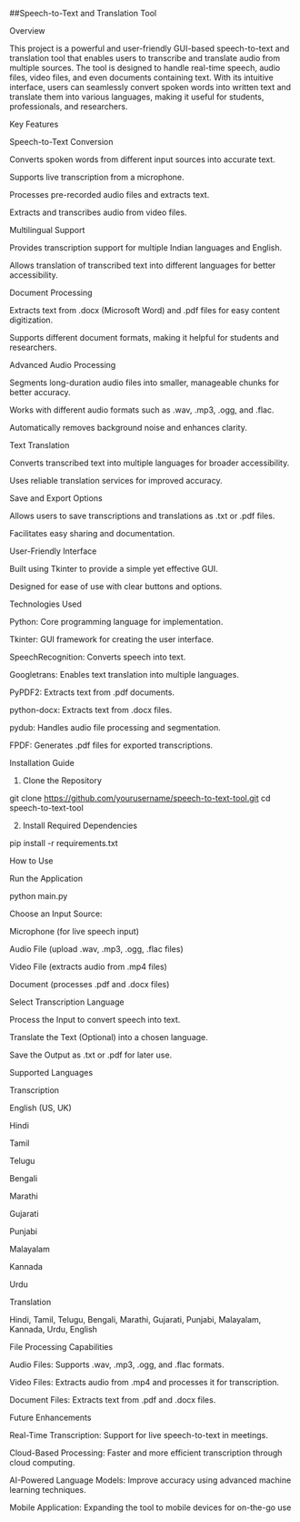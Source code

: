 ##Speech-to-Text and Translation Tool

Overview

This project is a powerful and user-friendly GUI-based speech-to-text and translation tool that enables users to transcribe and translate audio from multiple sources. The tool is designed to handle real-time speech, audio files, video files, and even documents containing text. With its intuitive interface, users can seamlessly convert spoken words into written text and translate them into various languages, making it useful for students, professionals, and researchers.

Key Features

Speech-to-Text Conversion

Converts spoken words from different input sources into accurate text.

Supports live transcription from a microphone.

Processes pre-recorded audio files and extracts text.

Extracts and transcribes audio from video files.

Multilingual Support

Provides transcription support for multiple Indian languages and English.

Allows translation of transcribed text into different languages for better accessibility.

Document Processing

Extracts text from .docx (Microsoft Word) and .pdf files for easy content digitization.

Supports different document formats, making it helpful for students and researchers.

Advanced Audio Processing

Segments long-duration audio files into smaller, manageable chunks for better accuracy.

Works with different audio formats such as .wav, .mp3, .ogg, and .flac.

Automatically removes background noise and enhances clarity.

Text Translation

Converts transcribed text into multiple languages for broader accessibility.

Uses reliable translation services for improved accuracy.

Save and Export Options

Allows users to save transcriptions and translations as .txt or .pdf files.

Facilitates easy sharing and documentation.

User-Friendly Interface

Built using Tkinter to provide a simple yet effective GUI.

Designed for ease of use with clear buttons and options.

Technologies Used

Python: Core programming language for implementation.

Tkinter: GUI framework for creating the user interface.

SpeechRecognition: Converts speech into text.

Googletrans: Enables text translation into multiple languages.

PyPDF2: Extracts text from .pdf documents.

python-docx: Extracts text from .docx files.

pydub: Handles audio file processing and segmentation.

FPDF: Generates .pdf files for exported transcriptions.

Installation Guide

1. Clone the Repository

git clone https://github.com/yourusername/speech-to-text-tool.git
cd speech-to-text-tool

2. Install Required Dependencies

pip install -r requirements.txt

How to Use

Run the Application

python main.py

Choose an Input Source:

Microphone (for live speech input)

Audio File (upload .wav, .mp3, .ogg, .flac files)

Video File (extracts audio from .mp4 files)

Document (processes .pdf and .docx files)

Select Transcription Language

Process the Input to convert speech into text.

Translate the Text (Optional) into a chosen language.

Save the Output as .txt or .pdf for later use.

Supported Languages

Transcription

English (US, UK)

Hindi

Tamil

Telugu

Bengali

Marathi

Gujarati

Punjabi

Malayalam

Kannada

Urdu

Translation

Hindi, Tamil, Telugu, Bengali, Marathi, Gujarati, Punjabi, Malayalam, Kannada, Urdu, English

File Processing Capabilities

Audio Files: Supports .wav, .mp3, .ogg, and .flac formats.

Video Files: Extracts audio from .mp4 and processes it for transcription.

Document Files: Extracts text from .pdf and .docx files.

Future Enhancements

Real-Time Transcription: Support for live speech-to-text in meetings.

Cloud-Based Processing: Faster and more efficient transcription through cloud computing.

AI-Powered Language Models: Improve accuracy using advanced machine learning techniques.

Mobile Application: Expanding the tool to mobile devices for on-the-go use
